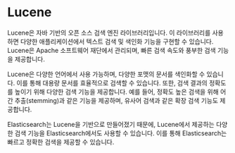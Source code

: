 # Lucene
Lucene은 자바 기반의 오픈 소스 검색 엔진 라이브러리입니다. 이 라이브러리를 사용하면 다양한 애플리케이션에서 텍스트 검색 및 색인화 기능을 구현할 수 있습니다. Lucene은 Apache 소프트웨어 재단에서 관리되며, 빠른 검색 속도와 풍부한 검색 기능을 제공합니다.

Lucene은 다양한 언어에서 사용 가능하며, 다양한 포맷의 문서를 색인화할 수 있습니다. 이를 통해 대용량 문서를 효율적으로 검색할 수 있습니다. 또한, 검색 결과의 정확도를 높이기 위해 다양한 검색 기능을 제공합니다. 예를 들어, 정확도 높은 검색을 위해 어간 추출(stemming)과 같은 기능을 제공하며, 유사어 검색과 같은 확장 검색 기능도 제공합니다.

Elasticsearch는 Lucene을 기반으로 만들어졌기 때문에, Lucene에서 제공하는 다양한 검색 기능을 Elasticsearch에서도 사용할 수 있습니다. 이를 통해 Elasticsearch는 빠르고 정확한 검색을 제공할 수 있습니다.